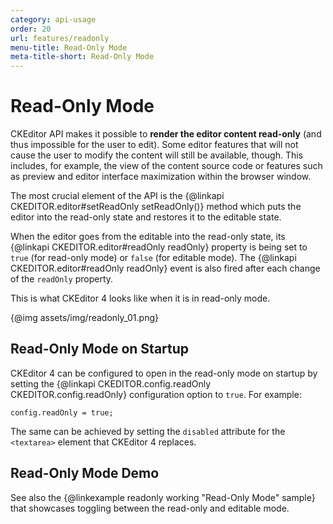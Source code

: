 ```yaml
---
category: api-usage
order: 20
url: features/readonly
menu-title: Read-Only Mode
meta-title-short: Read-Only Mode
---
```

<!--
Copyright (c) 2003-2025, CKSource Holding sp. z o.o. All rights reserved.
For licensing, see LICENSE.md.
-->

# Read-Only Mode

CKEditor API makes it possible to **render the editor content read-only** (and thus impossible for the user to edit). Some editor features that will not cause the user to modify the content will still be available, though. This includes, for example, the view of the content source code or features such as preview and editor interface maximization within the browser window.

The most crucial element of the API is the {@linkapi CKEDITOR.editor#setReadOnly setReadOnly()} method which puts the editor into the read-only state and restores it to the editable state.

When the editor goes from the editable into the read-only state, its {@linkapi CKEDITOR.editor#readOnly readOnly} property is being set to `true` (for read-only mode) or `false` (for editable mode). The {@linkapi CKEDITOR.editor#readOnly readOnly} event is also fired after each change of the `readOnly` property.

This is what CKEditor 4 looks like when it is in read-only mode.

{@img assets/img/readonly_01.png}

## Read-Only Mode on Startup

CKEditor 4 can be configured to open in the read-only mode on startup by setting the {@linkapi CKEDITOR.config.readOnly CKEDITOR.config.readOnly} configuration option to `true`. For example:

    config.readOnly = true;

The same can be achieved by setting the `disabled` attribute for the `<textarea>` element that CKEditor 4 replaces.

## Read-Only Mode Demo

See also the {@linkexample readonly working "Read-Only Mode" sample} that showcases toggling between the read-only and editable mode.
